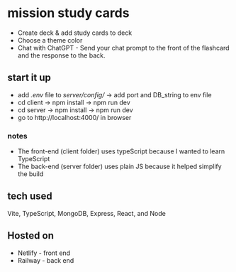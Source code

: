 # mission study cards
* Create deck & add study cards to deck
* Choose a theme color
* Chat with ChatGPT - Send your chat prompt to the front of the flashcard and the response to the back.
<!-- ## live site: <a href="https://missionchatgpt.com/" target="_blank"></a> -->
## start it up
* add *.env* file to *server/config/* -> add port and DB_string to env file
* cd client -> npm install -> npm run dev
* cd server -> npm install -> npm run dev
* go to http://localhost:4000/ in browser

### notes
* The front-end (client folder) uses typeScript because I wanted to learn TypeScript
* The back-end (server folder) uses plain JS because it helped simplify the build


## tech used
Vite, TypeScript, MongoDB, Express, React, and Node

## Hosted on
* Netlify - front end
* Railway - back end
